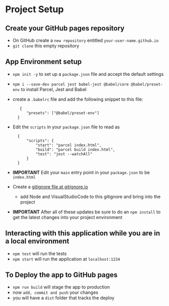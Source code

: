 # Project Setup

## Create your GitHub pages repository

- On GitHub create a `new repository` entitled `your-user-name.github.io`
- `git clone` this empty repository

## App Environment setup

- `npm init -y` to set up a `package.json` file and accept the default settings
- `npm i --save-dev parcel jest babel-jest @babel/core @babel/preset-env` to install Parcel, Jest and Babel
- create a `.babelrc` file and add the following snippet to this file:
  ```
     {
        "presets": ["@babel/preset-env"]
    }
  ```
- Edit the `scripts` in your `package.json` file to read as

  ```
    {
        "scripts": {
            "start": "parcel index.html",
            "build": "parcel build index.html",
            "test": "jest --watchAll"
        }
    }
  ```

- **IMPORTANT** Edit your `main` entry point in your `package.json` to be `index.html`

- Create a [gitignore file at gitignore.io](https://www.toptal.com/developers/gitignore)

  - add Node and VisualStudioCode to this gitignore and bring into the project

- **IMPORTANT** After all of these updates be sure to do an `npm install` to get the latest changes into your project environment

## Interacting with this application while you are in a local environment

- `npm test` will run the tests
- `npm start` will run the application at `localhost:1234`

## To Deploy the app to GitHub pages

- `npm run build` will stage the app to production
- now `add, commit and push` your changes
- you will have a `dist` folder that tracks the deploy
